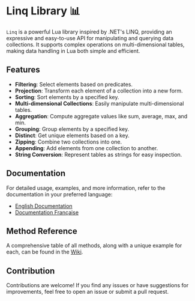 # Linq Library 📊

`Linq` is a powerful Lua library inspired by .NET's LINQ, providing an expressive and easy-to-use API for manipulating and querying data collections. It supports complex operations on multi-dimensional tables, making data handling in Lua both simple and efficient.

## Features

- **Filtering**: Select elements based on predicates.
- **Projection**: Transform each element of a collection into a new form.
- **Sorting**: Sort elements by a specified key.
- **Multi-dimensional Collections**: Easily manipulate multi-dimensional tables.
- **Aggregation**: Compute aggregate values like sum, average, max, and min.
- **Grouping**: Group elements by a specified key.
- **Distinct**: Get unique elements based on a key.
- **Zipping**: Combine two collections into one.
- **Appending**: Add elements from one collection to another.
- **String Conversion**: Represent tables as strings for easy inspection.

## Documentation

For detailed usage, examples, and more information, refer to the documentation in your preferred language:

- [English Documentation](https://github.com/iThorgrim/lua-LinQ/blob/main/doc/ENGLISH.md)
- [Documentation Française](https://github.com/iThorgrim/lua-LinQ/blob/main/doc/FRENCH.md)

## Method Reference

A comprehensive table of all methods, along with a unique example for each, can be found in the [Wiki](https://github.com/iThorgrim/lua-LinQ/wiki/Method-Reference).

## Contribution

Contributions are welcome! If you find any issues or have suggestions for improvements, feel free to open an issue or submit a pull request.